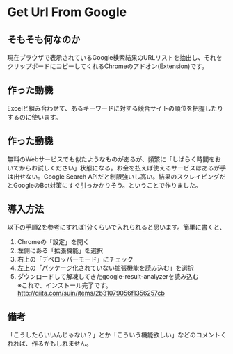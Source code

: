 # Get Url From Google
## そもそも何なのか
現在ブラウザで表示されているGoogle検索結果のURLリストを抽出し、それをクリップボードにコピーしてくれるChromeのアドオン(Extension)です。

## 作った動機
Excelと組み合わせて、あるキーワードに対する競合サイトの順位を把握したりするのに使います。

## 作った動機
無料のWebサービスでも似たようなものがあるが、頻繁に「しばらく時間をおいてからお試しください」状態になる。お金を払えば使えるサービスはあるが手は出せない。Google Search APIだと制限強いし高い。結果のスクレイピングだとGoogleのBot対策にすぐ引っかかりそう。ということで作りました。

## 導入方法
以下の手順2を参考にすれば1分くらいで入れられると思います。簡単に書くと、
1. Chromeの「設定」を開く  
2. 左側にある「拡張機能」を選択  
3. 右上の「デベロッパーモード」にチェック  
4. 左上の「パッケージ化されていない拡張機能を読み込む」を選択  
5. ダウンロードして解凍してきたgoogle-result-analyzerを読み込む  
※これで、インストール完了です。  
http://qiita.com/suin/items/2b31079056f1356257cb

## 備考
「こうしたらいいんじゃない？」とか「こういう機能欲しい」などのコメントくれれば、作るかもしれません。
